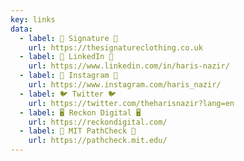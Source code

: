```yaml
---
key: links
data:
  - label: 👔 Signature 👔
    url: https://thesignatureclothing.co.uk
  - label: 💼 LinkedIn 💼
    url: https://www.linkedin.com/in/haris-nazir/
  - label: 📸 Instagram 📸
    url: https://www.instagram.com/haris_nazir/
  - label: 🐦 Twitter 🐦
    url: https://twitter.com/theharisnazir?lang=en
  - label: 🖥️ Reckon Digital 🖥️
    url: https://reckondigital.com/
  - label: 🧪 MIT PathCheck 🧪
    url: https://pathcheck.mit.edu/
---
```

